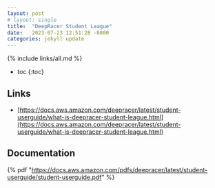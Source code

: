 ```yaml
---
layout: post
# layout: single
title:  "DeepRacer Student League"
date:   2023-07-23 12:51:28 -0800
categories: jekyll update
---
```


{% include links/all.md %}

* toc
{:toc}


## Links

 * [https://docs.aws.amazon.com/deepracer/latest/student-userguide/what-is-deepracer-student-league.html](https://docs.aws.amazon.com/deepracer/latest/student-userguide/what-is-deepracer-student-league.html)

## Documentation

 {% pdf "https://docs.aws.amazon.com/pdfs/deepracer/latest/student-userguide/student-userguide.pdf" %}
